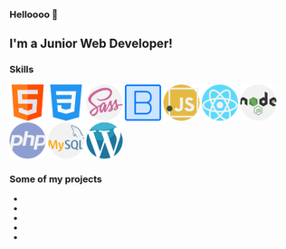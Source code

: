 ### Helloooo 👋

## I'm a Junior Web Developer!

### Skills 
![HTML](ressources/html.png)
![CSS](ressources/css-3.png)
![SCSS](ressources/sass.png)
![Bootstrap](ressources/bootstrap.png)
![JavaScript](ressources/javascript.png)
![React](ressources/react.png)
![nodeJS](ressources/nodejs.png)
![PHP](ressources/php.png)
![MySQL](ressources/mysql.png)
![Wordpress](ressources/wordpress.png)

### Some of my projects
* []()
* []()
* []()
* []()
* []()